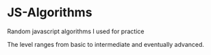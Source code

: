 # JS-Algorithms

Random javascript algorithms I used for practice

The level ranges from basic to intermediate and eventually advanced.
